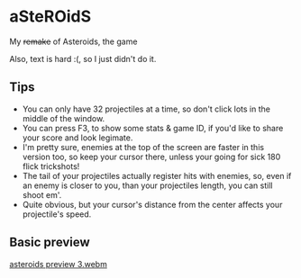 # aSteROidS
My ~~remake~~ of Asteroids, the game

Also, text is hard :(, so I just didn't do it.


## Tips

- You can only have 32 projectiles at a time, so don't click lots in the middle of the window.
- You can press F3, to show some stats & game ID, if you'd like to share your score and look legimate.
- I'm pretty sure, enemies at the top of the screen are faster in this version too, so keep your cursor there, unless your going for sick 180 flick trickshots!
- The tail of your projectiles actually register hits with enemies, so, even if an enemy is closer to you, than your projectiles length, you can still shoot em'.
- Quite obvious, but your cursor's distance from the center affects your projectile's speed.

## Basic preview

[asteroids preview 3.webm](https://user-images.githubusercontent.com/56165675/188907086-99de7dc1-a37d-413b-b19c-a2f17047206c.webm)
